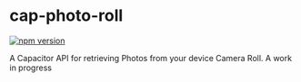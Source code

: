 # cap-photo-roll

[![npm version](https://badge.fury.io/js/cap-photo-roll.svg)](https://badge.fury.io/js/cap-photo-roll)

A Capacitor API for retrieving Photos from your device Camera Roll. A work in progress
